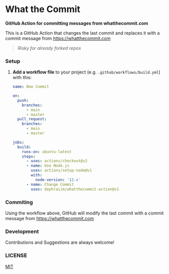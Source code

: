 # What the Commit

**GitHub Action for committing messages from whatthecommit.com**

This is a GitHub Action that changes the last commit and replaces it with a commit message from https://whatthecommit.com

> _Risky for already forked repos_

### Setup

1. **Add a workflow file** to your project (e.g. `.github/workflows/build.yml`) with this:

   ```yml
   name: New Commit

   on:
     push:
       branches:
         - main
         - master
     pull_request:
       branches:
         - main
         - master

   jobs:
     build:
       runs-on: ubuntu-latest
       steps:
         - uses: actions/checkout@v2
         - name: Use Node.js
           uses: actions/setup-node@v1
           with:
             node-version: '12.x'
         - name: Change Commit
           uses: dephraiim/whatthecommit-action@v1
   ```

### Commiting

Using the workflow above, GitHub will modify the last commit with a commit message from https://whatthecommit.com

### Development

Contributions and Suggestions are always welcome!

### LICENSE

[MIT](./license)
